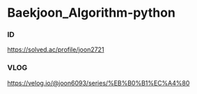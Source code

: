 # Baekjoon_Algorithm-python
### ID
https://solved.ac/profile/joon2721
### VLOG
https://velog.io/@joon6093/series/%EB%B0%B1%EC%A4%80
